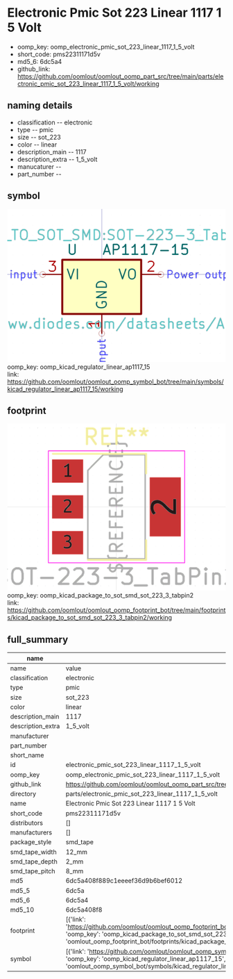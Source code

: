 # Electronic Pmic Sot 223 Linear 1117 1 5 Volt

  
* oomp_key: oomp_electronic_pmic_sot_223_linear_1117_1_5_volt 
* short_code: pms22311171d5v
* md5_6: 6dc5a4  
* github_link: https://github.com/oomlout/oomlout_oomp_part_src/tree/main/parts/electronic_pmic_sot_223_linear_1117_1_5_volt/working  
## naming details
* classification -- electronic
* type -- pmic
* size -- sot_223
* color -- linear
* description_main -- 1117
* description_extra -- 1_5_volt
* manucaturer -- 
* part_number -- 



## symbol

![](symbol/0/working/working_600.png)  
oomp_key: oomp_kicad_regulator_linear_ap1117_15  
link: https://github.com/oomlout/oomlout_oomp_symbol_bot/tree/main/symbols/kicad_regulator_linear_ap1117_15/working  

## footprint

![](footprint/0/working/working_600.png)  
oomp_key: oomp_kicad_package_to_sot_smd_sot_223_3_tabpin2  
link: https://github.com/oomlout/oomlout_oomp_footprint_bot/tree/main/footprints/kicad_package_to_sot_smd_sot_223_3_tabpin2/working  

## full_summary
| name | value | 
| --- | --- | 
| name | value | 
| classification | electronic | 
| type | pmic | 
| size | sot_223 | 
| color | linear | 
| description_main | 1117 | 
| description_extra | 1_5_volt | 
| manufacturer |  | 
| part_number |  | 
| short_name |  | 
| id | electronic_pmic_sot_223_linear_1117_1_5_volt | 
| oomp_key | oomp_electronic_pmic_sot_223_linear_1117_1_5_volt | 
| github_link | https://github.com/oomlout/oomlout_oomp_part_src/tree/main/parts/electronic_pmic_sot_223_linear_1117_1_5_volt/working | 
| directory | parts/electronic_pmic_sot_223_linear_1117_1_5_volt | 
| name | Electronic Pmic Sot 223 Linear 1117 1 5 Volt | 
| short_code | pms22311171d5v | 
| distributors | [] | 
| manufacturers | [] | 
| package_style | smd_tape | 
| smd_tape_width | 12_mm | 
| smd_tape_depth | 2_mm | 
| smd_tape_pitch | 8_mm | 
| md5 | 6dc5a408f889c1eeeef36d9b6bef6012 | 
| md5_5 | 6dc5a | 
| md5_6 | 6dc5a4 | 
| md5_10 | 6dc5a408f8 | 
| footprint | [{'link': 'https://github.com/oomlout/oomlout_oomp_footprint_bot/tree/main/foootprntss/kicad_package_to_sot_smd_sot_223_3_tabpin2', 'oomp_key': 'oomp_kicad_package_to_sot_smd_sot_223_3_tabpin2', 'directory': 'oomlout_oomp_footprint_bot/footprints/kicad_package_to_sot_smd_sot_223_3_tabpin2//working/working.kicad_mod'}] | 
| symbol | [{'link': 'https://github.com/oomlout/oomlout_oomp_symbol_bot/tree/main/symbols/kicad_regulator_linear_ap1117_15', 'oomp_key': 'oomp_kicad_regulator_linear_ap1117_15', 'directory': 'oomlout_oomp_symbol_bot/symbols/kicad_regulator_linear_ap1117_15//working/working.kicad_sym'}] | 
